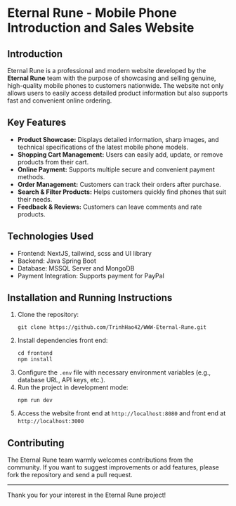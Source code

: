 # Eternal Rune - Mobile Phone Introduction and Sales Website

## Introduction
Eternal Rune is a professional and modern website developed by the **Eternal Rune** team with the purpose of showcasing and selling genuine, high-quality mobile phones to customers nationwide. The website not only allows users to easily access detailed product information but also supports fast and convenient online ordering.

## Key Features
- **Product Showcase:** Displays detailed information, sharp images, and technical specifications of the latest mobile phone models.
- **Shopping Cart Management:** Users can easily add, update, or remove products from their cart.
- **Online Payment:** Supports multiple secure and convenient payment methods.
- **Order Management:** Customers can track their orders after purchase.
- **Search & Filter Products:** Helps customers quickly find phones that suit their needs.
- **Feedback & Reviews:** Customers can leave comments and rate products.

## Technologies Used
- Frontend: NextJS, tailwind, scss and UI library
- Backend: Java Spring Boot
- Database: MSSQL Server and MongoDB
- Payment Integration: Supports payment for PayPal

## Installation and Running Instructions
1. Clone the repository:
    ```
    git clone https://github.com/TrinhHao42/WWW-Eternal-Rune.git
    ```
2. Install dependencies front end:
    ```
    cd frontend
    npm install
    ```
3. Configure the `.env` file with necessary environment variables (e.g., database URL, API keys, etc.).
4. Run the project in development mode:
    ```
    npm run dev
    ```
5. Access the website front end at `http://localhost:8080` and front end at `http://localhost:3000`

## Contributing
The Eternal Rune team warmly welcomes contributions from the community. If you want to suggest improvements or add features, please fork the repository and send a pull request.

---

Thank you for your interest in the Eternal Rune project!



